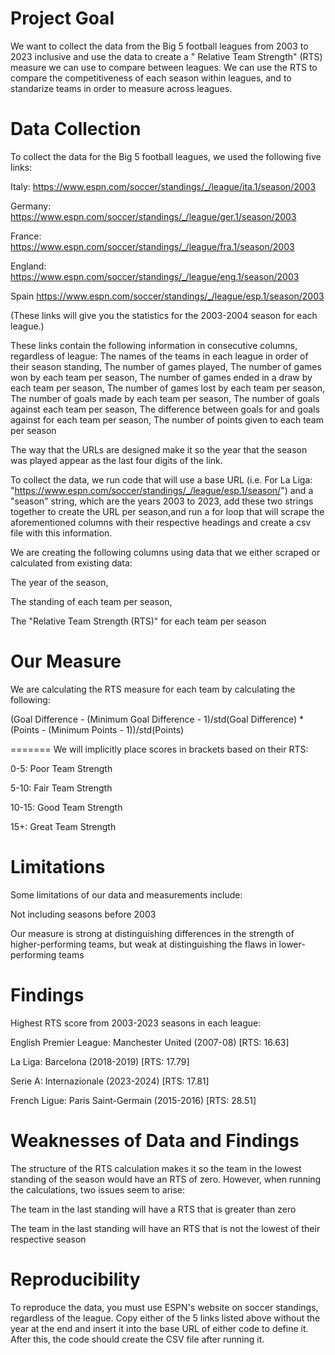 # Project Goal
We want to collect the data from the Big 5 football leagues from 2003 to 2023 inclusive and use the data to create a " Relative Team Strength" (RTS) measure we can use to compare between leagues. 
We can use the RTS to compare the competitiveness of each season within leagues, and to standarize teams in order to measure across leagues.

# Data Collection
To collect the data for the Big 5 football leagues, we used the following five links:

Italy: https://www.espn.com/soccer/standings/_/league/ita.1/season/2003

Germany: https://www.espn.com/soccer/standings/_/league/ger.1/season/2003

France: https://www.espn.com/soccer/standings/_/league/fra.1/season/2003

England: https://www.espn.com/soccer/standings/_/league/eng.1/season/2003

Spain https://www.espn.com/soccer/standings/_/league/esp.1/season/2003

(These links will give you the statistics for the 2003-2004 season for each league.)

These links contain the following information in consecutive columns, regardless of league:
The names of the teams in each league in order of their season standing,
The number of games played,
The number of games won by each team per season,
The number of games ended in a draw by each team per season,
The number of games lost by each team per season,
The number of goals made by each team per season,
The number of goals against each team per season,
The difference between goals for and goals against for each team per season,
The number of points given to each team per season

The way that the URLs are designed make it so the year that the season was played appear as the last four digits of the link.

To collect the data, we run code that will use a base URL (i.e. For La Liga: "https://www.espn.com/soccer/standings/_/league/esp.1/season/") 
and a "season" string, which are the years 2003 to 2023, add these two strings together to create the URL per season,and run a for loop that 
will scrape the aforementioned columns with their respective headings and create a csv file with this information. 

We are creating the following columns using data that we either scraped or calculated from existing data:

The year of the season,

The standing of each team per season,

The "Relative Team Strength (RTS)" for each team per season

# Our Measure
We are calculating the RTS measure for each team by calculating the following:

(Goal Difference - (Minimum Goal Difference - 1)/std(Goal Difference) * (Points - (Minimum Points - 1))/std(Points)

=======
We will implicitly place scores in brackets based on their RTS:

0-5: Poor Team Strength

5-10: Fair Team Strength

10-15: Good Team Strength

15+: Great Team Strength

# Limitations
Some limitations of our data and measurements include:

Not including seasons before 2003

Our measure is strong at distinguishing differences in the strength of higher-performing teams, but weak at distinguishing the flaws in lower-performing teams



# Findings
Highest RTS score from 2003-2023 seasons in each league:

English Premier League: Manchester United (2007-08) [RTS: 16.63]

La Liga: Barcelona (2018-2019) [RTS: 17.79]

Serie A: Internazionale (2023-2024) [RTS: 17.81]

French Ligue: Paris Saint-Germain (2015-2016) [RTS: 28.51]


# Weaknesses of Data and Findings
The structure of the RTS calculation makes it so the team in the lowest standing of the season would have an RTS of zero. However, when running the calculations, two issues seem to arise:

The team in the last standing will have a RTS that is greater than zero

The team in the last standing will have an RTS that is not the lowest of their respective season



# Reproducibility
To reproduce the data, you must use ESPN's website on soccer standings, regardless of the league. Copy either of the 5 links listed above without the year at the end and insert it into the base URL of either code to define it. After this, the code should create the CSV file after running it. 
